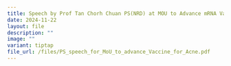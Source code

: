 ```yaml
---
title: Speech by Prof Tan Chorh Chuan PS(NRD) at MOU to Advance mRNA Vaccine for Acne
date: 2024-11-22
layout: file
description: ""
image: ""
variant: tiptap
file_url: /files/PS_speech_for_MoU_to_advance_Vaccine_for_Acne.pdf
---
```

